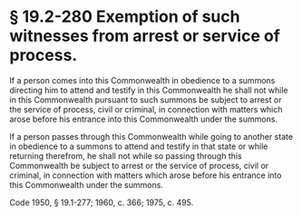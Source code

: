 # § 19.2-280 Exemption of such witnesses from arrest or service of process.

<p>If a person comes into this Commonwealth in obedience to a summons directing him to attend and testify in this Commonwealth he shall not while in this Commonwealth pursuant to such summons be subject to arrest or the service of process, civil or criminal, in connection with matters which arose before his entrance into this Commonwealth under the summons.</p><p>If a person passes through this Commonwealth while going to another state in obedience to a summons to attend and testify in that state or while returning therefrom, he shall not while so passing through this Commonwealth be subject to arrest or the service of process, civil or criminal, in connection with matters which arose before his entrance into this Commonwealth under the summons.</p><p>Code 1950, § 19.1-277; 1960, c. 366; 1975, c. 495.</p>